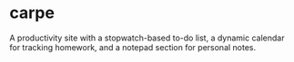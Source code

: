 # carpe
A productivity site with a stopwatch-based to-do list, a dynamic calendar for tracking homework, and a notepad section for personal notes.
